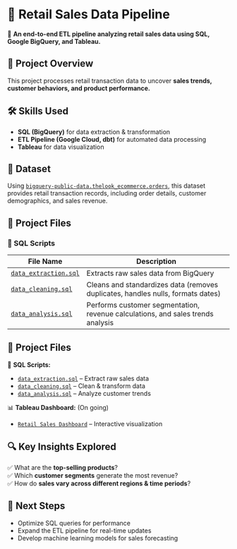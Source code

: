 # 🏪 Retail Sales Data Pipeline  
🚀 **An end-to-end ETL pipeline analyzing retail sales data using SQL, Google BigQuery, and Tableau.**  

## 📌 Project Overview  
This project processes retail transaction data to uncover **sales trends, customer behaviors, and product performance.**  

## 🛠️ Skills Used  
- **SQL (BigQuery)** for data extraction & transformation  
- **ETL Pipeline (Google Cloud, dbt)** for automated data processing  
- **Tableau** for data visualization  

## 📌 **Dataset**  
Using [`bigquery-public-data.thelook_ecommerce.orders`](https://console.cloud.google.com/bigquery?p=bigquery-public-data&d=thelook_ecommerce&t=orders&page=table), this dataset provides retail transaction records, including order details, customer demographics, and sales revenue.  

## 📂 Project Files
### **🔹 SQL Scripts**
| File Name | Description |
|-----------|-------------|
| [`data_extraction.sql`](./sql_queries/data_extraction.sql) | Extracts raw sales data from BigQuery |
| [`data_cleaning.sql`](./sql_queries/data_cleaning.sql) | Cleans and standardizes data (removes duplicates, handles nulls, formats dates) |
| [`data_analysis.sql`](./sql_queries/data_analysis.sql) | Performs customer segmentation, revenue calculations, and sales trends analysis |

## 📂 Project Files  
📜 **SQL Scripts:**  
- [`data_extraction.sql`](https://github.com/KittimaRodriguez/CaseStudy/blob/main/retail-sales-pipeline/%20sql_queries/data_extraction.sql) – Extract raw sales data  
- [`data_cleaning.sql`](https://github.com/KittimaRodriguez/CaseStudy/blob/main/retail-sales-pipeline/%20sql_queries/data_cleaning.sql) – Clean & transform data  
- [`data_analysis.sql`](https://github.com/KittimaRodriguez/CaseStudy/blob/main/retail-sales-pipeline/%20sql_queries/data_analysis.sql) – Analyze customer trends  

📊 **Tableau Dashboard:**  (On going)
- [`Retail Sales Dashboard`](dashboard/retail_dashboard.twbx) – Interactive visualization  

## 🔍 Key Insights Explored  
✅ What are the **top-selling products**?  
✅ Which **customer segments** generate the most revenue?  
✅ How do **sales vary across different regions & time periods**?  

## 🚀 Next Steps  
- Optimize SQL queries for performance  
- Expand the ETL pipeline for real-time updates  
- Develop machine learning models for sales forecasting  


